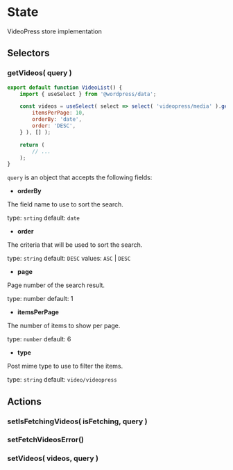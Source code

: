 # State

VideoPress store implementation

## Selectors

### getVideos( query )

```jsx
export default function VideoList() {
	import { useSelect } from '@wordpress/data';

	const videos = useSelect( select => select( 'videopress/media' ).getVideos( {
		itemsPerPage: 10,
		orderBy: 'date',
		order: 'DESC',
	} ), [] );

	return (
		// ...
	);
}
```

`query` is an object that accepts the following fields:

* **orderBy**

The field name to use to sort the search.

type: `srting`
default: `date`

* **order**

The criteria that will be used to sort the search.

type: `string`
default: `DESC`
values: `ASC` | `DESC`

* **page**

Page number of the search result.

type: number
default: 1

* **itemsPerPage**

The number of items to show per page.

type: `number`
default: 6

* **type**

Post mime type to use to filter the items.

type: `string`
default: `video/videopress`


## Actions

### setIsFetchingVideos( isFetching, query )

### setFetchVideosError()

### setVideos( videos, query )